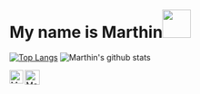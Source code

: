 <h1>My name is Marthin<img src="https://media.giphy.com/media/j6ZhcAyUctYrj2ueBi/giphy.gif" width="50px"></h1>

[![Top Langs](https://github-readme-stats.vercel.app/api/top-langs/?username=MarthinKorb&theme=tokyonight&layout=compact)](https://github.com/MarthinKorb/github-readme-stats)
![Marthin's github stats](https://github-readme-stats.vercel.app/api?username=MarthinKorb&show_icons=true&theme=tokyonight)


<p style="justify-content:center width: 100%">
	<a href="https://www.linkedin.com/in/marthin-korb/">
	<img align="left" alt="Marthin Korb | Linkedin" width="24px" src="https://github.com/TheDudeThatCode/TheDudeThatCode/blob/master/Assets/Linkedin.svg" />
  	</a> &nbsp;&nbsp;
	<a href="mailto:marthinkorb@gmail.com">
    	 <img align="left" alt="Marthin Korb | Gmail" width="26px" src="https://github.com/TheDudeThatCode/TheDudeThatCode/blob/master/Assets/Gmail.svg" />
  	</a>
</p>
